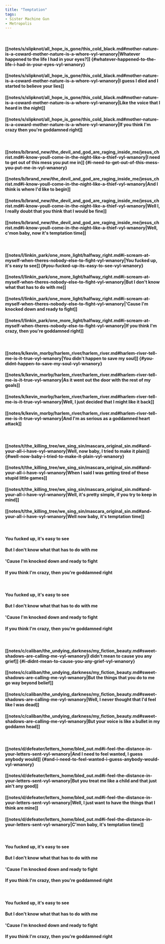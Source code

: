 ```yaml
---
title: "Temptation"
tags:
- Sister Machine Gun
- Metropolis
---
```

&nbsp;
#### [[notes/s/slipknot/all_hope_is_gone/this_cold_black.md#mother-nature-is-a-coward-mother-nature-is-a-whore-vyl-wnanory|Whatever happened to the life I had in your eyes?]] {#whatever-happened-to-the-life-i-had-in-your-eyes-vyl-wnanory}
#### [[notes/s/slipknot/all_hope_is_gone/this_cold_black.md#mother-nature-is-a-coward-mother-nature-is-a-whore-vyl-wnanory|I guess I died and I started to believe your lies]]
#### [[notes/s/slipknot/all_hope_is_gone/this_cold_black.md#mother-nature-is-a-coward-mother-nature-is-a-whore-vyl-wnanory|Like the voice that I heard in the night]]
#### [[notes/s/slipknot/all_hope_is_gone/this_cold_black.md#mother-nature-is-a-coward-mother-nature-is-a-whore-vyl-wnanory|If you think I'm crazy then you're goddamned right]]
&nbsp;
#### [[notes/b/brand_new/the_devil_and_god_are_raging_inside_me/jesus_christ.md#i-know-youll-come-in-the-night-like-a-thief-vyl-wnanory|I need to get out of this mess you put me in]] {#i-need-to-get-out-of-this-mess-you-put-me-in-vyl-wnanory}
#### [[notes/b/brand_new/the_devil_and_god_are_raging_inside_me/jesus_christ.md#i-know-youll-come-in-the-night-like-a-thief-vyl-wnanory|And I think is where I'd like to begin]]
#### [[notes/b/brand_new/the_devil_and_god_are_raging_inside_me/jesus_christ.md#i-know-youll-come-in-the-night-like-a-thief-vyl-wnanory|Well I, I really doubt that you think that I would be fine]]
#### [[notes/b/brand_new/the_devil_and_god_are_raging_inside_me/jesus_christ.md#i-know-youll-come-in-the-night-like-a-thief-vyl-wnanory|Well, c'mon baby, now it's temptation time]]
&nbsp;
#### [[notes/l/linkin_park/one_more_light/halfway_right.md#i-scream-at-myself-when-theres-nobody-else-to-fight-vyl-wnanory|You fucked up, it's easy to see]] {#you-fucked-up-its-easy-to-see-vyl-wnanory}
#### [[notes/l/linkin_park/one_more_light/halfway_right.md#i-scream-at-myself-when-theres-nobody-else-to-fight-vyl-wnanory|But I don't know what that has to do with me]]
#### [[notes/l/linkin_park/one_more_light/halfway_right.md#i-scream-at-myself-when-theres-nobody-else-to-fight-vyl-wnanory|'Cause I'm knocked down and ready to fight]]
#### [[notes/l/linkin_park/one_more_light/halfway_right.md#i-scream-at-myself-when-theres-nobody-else-to-fight-vyl-wnanory|If you think I'm crazy, then you're goddamned right]]
&nbsp;
#### [[notes/k/kevin_morby/harlem_river/harlem_river.md#harlem-river-tell-me-is-it-true-vyl-wnanory|You didn't happen to save my soul]] {#you-didnt-happen-to-save-my-soul-vyl-wnanory}
#### [[notes/k/kevin_morby/harlem_river/harlem_river.md#harlem-river-tell-me-is-it-true-vyl-wnanory|As it went out the door with the rest of my goals]]
#### [[notes/k/kevin_morby/harlem_river/harlem_river.md#harlem-river-tell-me-is-it-true-vyl-wnanory|Well, I just decided that I might like it back]]
#### [[notes/k/kevin_morby/harlem_river/harlem_river.md#harlem-river-tell-me-is-it-true-vyl-wnanory|And I'm as serious as a goddamned heart attack]]
&nbsp;
#### [[notes/t/the_killing_tree/we_sing_sin/mascara_original_sin.md#and-your-all-i-have-vyl-wnanory|Well, now baby, I tried to make it plain]] {#well-now-baby-i-tried-to-make-it-plain-vyl-wnanory}
#### [[notes/t/the_killing_tree/we_sing_sin/mascara_original_sin.md#and-your-all-i-have-vyl-wnanory|When I said I was getting tired of these stupid little games]]
#### [[notes/t/the_killing_tree/we_sing_sin/mascara_original_sin.md#and-your-all-i-have-vyl-wnanory|Well, it's pretty simple, if you try to keep in mind]]
#### [[notes/t/the_killing_tree/we_sing_sin/mascara_original_sin.md#and-your-all-i-have-vyl-wnanory|Well now baby, it's temptation time]]
&nbsp;
#### You fucked up, it's easy to see
#### But I don't know what that has to do with me
#### 'Cause I'm knocked down and ready to fight
#### If you think I'm crazy, then you're goddamned right
&nbsp;
#### You fucked up, it's easy to see
#### But I don't know what that has to do with me
#### 'Cause I'm knocked down and ready to fight
#### If you think I'm crazy, then you're goddamned right
&nbsp;
#### [[notes/c/caliban/the_undying_darkness/my_fiction_beauty.md#sweet-shadows-are-calling-me-vyl-wnanory|I didn't mean to cause you any grief]] {#i-didnt-mean-to-cause-you-any-grief-vyl-wnanory}
#### [[notes/c/caliban/the_undying_darkness/my_fiction_beauty.md#sweet-shadows-are-calling-me-vyl-wnanory|But the things that you do to me go way beyond belief]]
#### [[notes/c/caliban/the_undying_darkness/my_fiction_beauty.md#sweet-shadows-are-calling-me-vyl-wnanory|Well, I never thought that I'd feel like I was dead]]
#### [[notes/c/caliban/the_undying_darkness/my_fiction_beauty.md#sweet-shadows-are-calling-me-vyl-wnanory|But your voice is like a bullet in my goddamn head]]
&nbsp;
#### [[notes/d/defeater/letters_home/bled_out.md#i-feel-the-distance-in-your-letters-sent-vyl-wnanory|And I need to feel wanted, I guess anybody would]] {#and-i-need-to-feel-wanted-i-guess-anybody-would-vyl-wnanory}
#### [[notes/d/defeater/letters_home/bled_out.md#i-feel-the-distance-in-your-letters-sent-vyl-wnanory|But you treat me like a child and that just ain't any good]]
#### [[notes/d/defeater/letters_home/bled_out.md#i-feel-the-distance-in-your-letters-sent-vyl-wnanory|Well, I just want to have the things that I think are mine]]
#### [[notes/d/defeater/letters_home/bled_out.md#i-feel-the-distance-in-your-letters-sent-vyl-wnanory|C'mon baby, it's temptation time]]
&nbsp;
#### You fucked up, it's easy to see
#### But I don't know what that has to do with me
#### 'Cause I'm knocked down and ready to fight
#### If you think I'm crazy, then you're goddamned right
&nbsp;
#### You fucked up, it's easy to see
#### But I don't know what that has to do with me
#### 'Cause I'm knocked down and ready to fight
#### If you think I'm crazy, then you're goddamned right
